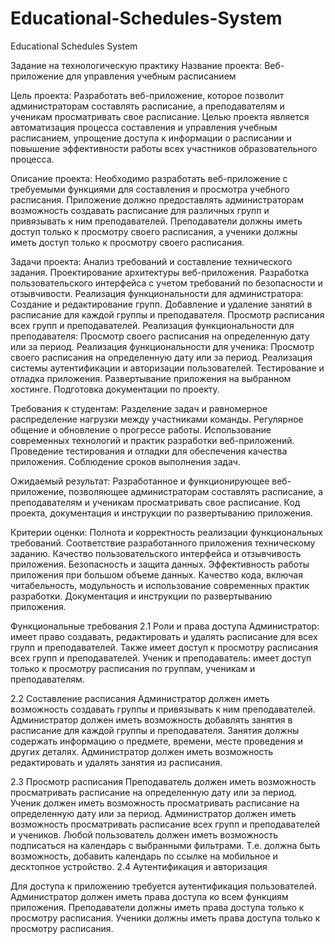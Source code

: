 # Educational-Schedules-System
Educational Schedules System

Задание на технологическую практику
Название проекта: 
Веб-приложение для управления учебным расписанием

Цель проекта:
Разработать веб-приложение, которое позволит администраторам составлять расписание, а преподавателям и ученикам просматривать свое расписание. Целью проекта является автоматизация процесса составления и управления учебным расписанием, упрощение доступа к информации о расписании и повышение эффективности работы всех участников образовательного процесса.

Описание проекта:
Необходимо разработать веб-приложение с требуемыми функциями для составления и просмотра учебного расписания. Приложение должно предоставлять администраторам возможность создавать расписание для различных групп и привязывать к ним преподавателей. Преподаватели должны иметь доступ только к просмотру своего расписания, а ученики должны иметь доступ только к просмотру своего расписания.

Задачи проекта:
Анализ требований и составление технического задания.
Проектирование архитектуры веб-приложения.
Разработка пользовательского интерфейса с учетом требований по безопасности и отзывчивости.
Реализация функциональности для администратора:
Создание и редактирование групп.
Добавление и удаление занятий в расписание для каждой группы и преподавателя.
Просмотр расписания всех групп и преподавателей.
Реализация функциональности для преподавателя:
Просмотр своего расписания на определенную дату или за период.
Реализация функциональности для ученика:
Просмотр своего расписания на определенную дату или за период.
Реализация системы аутентификации и авторизации пользователей.
Тестирование и отладка приложения.
Развертывание приложения на выбранном хостинге.
Подготовка документации по проекту.

Требования к студентам:
Разделение задач и равномерное распределение нагрузки между участниками команды.
Регулярное общение и обновление о прогрессе работы.
Использование современных технологий и практик разработки веб-приложений.
Проведение тестирования и отладки для обеспечения качества приложения.
Соблюдение сроков выполнения задач.

Ожидаемый результат:
Разработанное и функционирующее веб-приложение, позволяющее администраторам составлять расписание, а преподавателям и ученикам просматривать свое расписание.
Код проекта, документация и инструкции по развертыванию приложения.

Критерии оценки:
Полнота и корректность реализации функциональных требований.
Соответствие разработанного приложения техническому заданию.
Качество пользовательского интерфейса и отзывчивость приложения.
Безопасность и защита данных.
Эффективность работы приложения при большом объеме данных.
Качество кода, включая читабельность, модульность и использование современных практик разработки.
Документация и инструкции по развертыванию приложения.

Функциональные требования
2.1 Роли и права доступа
Администратор: имеет право создавать, редактировать и удалять расписание для всех групп и преподавателей. Также имеет доступ к просмотру расписания всех групп и преподавателей.
Ученик и преподаватель: имеет доступ только к просмотру расписания по группам, ученикам и преподавателям.

2.2 Составление расписания
Администратор должен иметь возможность создавать группы и привязывать к ним преподавателей.
Администратор должен иметь возможность добавлять занятия в расписание для каждой группы и преподавателя.
Занятия должны содержать информацию о предмете, времени, месте проведения и других деталях.
Администратор должен иметь возможность редактировать и удалять занятия из расписания.

2.3 Просмотр расписания
Преподаватель должен иметь возможность просматривать расписание на определенную дату или за период.
Ученик должен иметь возможность просматривать расписание на определенную дату или за период.
Администратор должен иметь возможность просматривать расписание всех групп и преподавателей и учеников.
Любой пользователь должен иметь возможность подписаться на календарь с выбранными фильтрами. Т.е. должна быть возможность, добавить календарь по ссылке на мобильное и десктопное устройство.
2.4 Аутентификация и авторизация

Для доступа к приложению требуется аутентификация пользователей.
Администратор должен иметь права доступа ко всем функциям приложения.
Преподаватели должны иметь права доступа только к просмотру расписания.
Ученики должны иметь права доступа только к просмотру расписания.
